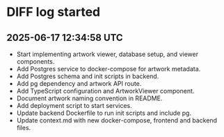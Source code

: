 # DIFF log started
## 2025-06-17 12:34:58 UTC
- Start implementing artwork viewer, database setup, and viewer components.
- Add Postgres service to docker-compose for artwork metadata.
- Add Postgres schema and init scripts in backend.
- Add pg dependency and artwork API route.
- Add TypeScript configuration and ArtworkViewer component.
- Document artwork naming convention in README.
- Add deployment script to start services.
- Update backend Dockerfile to run init scripts and include pg.
- Update context.md with new docker-compose, frontend and backend files.
